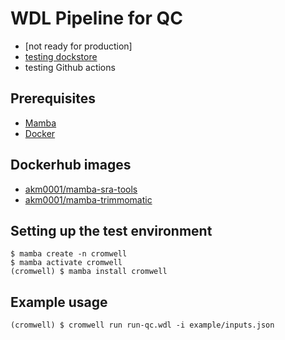 # WDL Pipeline for QC

- [not ready for production]
- [testing dockstore](https://dockstore.org/workflows/github.com/maurya-anand/wdl-qc:feat-wdl-imports)
- testing Github actions

## Prerequisites

- [Mamba](https://mamba.readthedocs.io/en/latest/index.html)
- [Docker](https://www.docker.com/)

## Dockerhub images

- [akm0001/mamba-sra-tools](https://hub.docker.com/r/akm0001/mamba-sra-tools)
- [akm0001/mamba-trimmomatic](https://hub.docker.com/r/akm0001/mamba-trimmomatic)

## Setting up the test environment

```{bash}
$ mamba create -n cromwell
$ mamba activate cromwell
(cromwell) $ mamba install cromwell
```

## Example usage

```{bash}
(cromwell) $ cromwell run run-qc.wdl -i example/inputs.json
```
